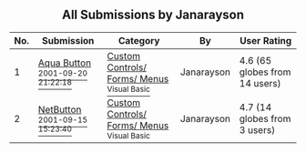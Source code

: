 ﻿<div align="center">

## All Submissions by Janarayson

</div>

No.  | Submission | Category | By   | User Rating
---- | ---------- | -------- | ---- | -----------
1 | [Aqua Button<br /><sup>2001-09-20 21:22:18</sup>](https://github.com/Planet-Source-Code/janarayson-aqua-button__1-27408) | [Custom Controls/ Forms/  Menus<br /><sup>Visual Basic</sup>](../ByCategory/custom-controls-forms-menus__1-4.md) | Janarayson | 4.6 (65 globes from 14 users)
2 | [NetButton<br /><sup>2001-09-15 15:23:40</sup>](https://github.com/Planet-Source-Code/janarayson-netbutton__1-27234) | [Custom Controls/ Forms/  Menus<br /><sup>Visual Basic</sup>](../ByCategory/custom-controls-forms-menus__1-4.md) | Janarayson | 4.7 (14 globes from 3 users)
